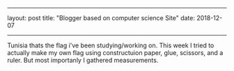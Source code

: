---
layout: post
title: "Blogger based on computer science Site"
date: 2018-12-07
-- -
Tunisia thats the flag i've been studying/working on. This week I tried to actually make my own flag using constructuion paper, glue, scissors, and a ruler. But most importanly I gathered measurements.
